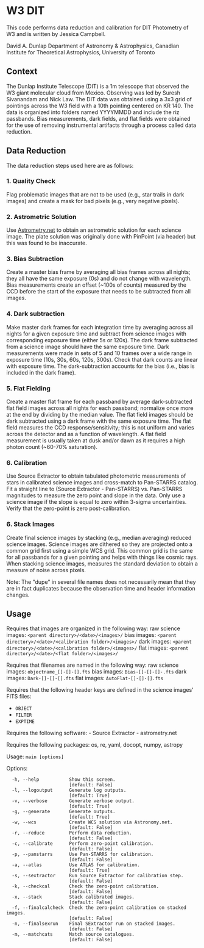 # W3 DIT

This code performs data reduction and calibration for DIT Photometry of W3 and is written by Jessica Campbell.

David A. Dunlap Department of Astronomy & Astrophysics, Canadian Institute for Theoretical Astrophysics, University of Toronto

## Context
The Dunlap Institute Telescope (DIT) is a 1m telescope that observed the W3 giant molecular cloud from Mexico. Observing was led by Suresh Sivanandam and Nick Law. The DIT data was obtained using a 3x3 grid of pointings across the W3 field with a 10th pointing centered on KR 140. The data is organized into folders named YYYYMMDD and include the riz passbands. Bias measurements, dark fields, and flat fields were obtained for the use of removing instrumental artifacts through a process called data reduction.

## Data Reduction

The data reduction steps used here are as follows:

### 1. Quality Check
Flag problematic images that are not to be used (e.g., star trails in dark images) and create a mask for bad pixels (e.g., very negative pixels).

### 2. Astrometric Solution
Use [Astrometry.net](astrometry.net) to obtain an astrometric solution for each science image. The plate solution was originally done with PinPoint (via header) but this was found to be inaccurate.

### 3. Bias Subtraction
Create a master bias frame by averaging all bias frames across all nights; they all have the same exposure (0s) and do not change with wavelength. Bias measurements create an offset (~100s of counts) measured by the CCD before the start of the exposure that needs to be subtracted from all images. 

### 4. Dark subtraction
Make master dark frames for each integration time by averaging across all nights for a given exposure time and subtract from science images with corresponding exposure time (either 5s or 120s). The dark frame subtracted from a science image should have the same exposure time. Dark measurements were made in sets of 5 and 10 frames over a wide range in exposure time (10s, 30s, 60s, 120s, 300s). Check that dark counts are linear with exposure time. The dark-subtraction accounts for the bias (i.e., bias is included in the dark frame). 

### 5. Flat Fielding
Create a master flat frame for each passband by average dark-subtracted flat field images across all nights for each passband; normalize once more at the end by dividing by the median value. The flat field images should be dark subtracted using a dark frame with the same exposure time. The flat field measures the CCD response/sensitivity; this is not uniform and varies across the detector and as a function of wavelength. A flat field measurement is usually taken at dusk and/or dawn as it requires a high photon count (~60-70% saturation). 

### 6. Calibration
Use Source Extractor to obtain tabulated photometric measurements of stars in calibrated science images and cross-match to Pan-STARRS catalog. Fit a straight line to (Source Extractor - Pan-STARRS) vs. Pan-STARRS magnitudes to measure the zero point and slope in the data. Only use a science image if the slope is equal to zero within 3-sigma uncertainties. Verify that the zero-point is zero post-calibration.

### 6. Stack Images
Create final science images by stacking (e.g., median averaging) reduced science images. Science images are dithered so they are projected onto a common grid first using a simple WCS grid. This common grid is the same for all passbands for a given pointing and helps with things like cosmic rays. When stacking science images, measures the standard deviation to obtain a measure of noise across pixels. 

Note: The "dupe" in several file names does not necessarily mean that they are in fact duplicates because the observation time and header information changes.

## Usage

Requires that images are organized in the following way:
raw science images: `<parent directory>/<date>/<images>/`
bias images: `<parent directory>/<date>/<calibration folder>/<images>/`
dark images: `<parent directory>/<date>/<calibration folder>/<images>/`
flat images: `<parent directory>/<date>/<flat folder>/<images>/`

Requires that filenames are named in the following way:
raw science images: `objectname_[]-[]-[].fts`
bias images: `Bias-[]-[]-[]-.fts`
dark images: `Dark-[]-[]-[].fts`
flat images: `AutoFlat-[]-[]-[].fts`

Requires that the following  header keys are defined in the science images' FITS files:
- `OBJECT`
- `FILTER`
- `EXPTIME`

Requires the following software:
    - Source Extractor
    - astrometry.net
    
Requires the following packages: os, re, yaml, docopt, numpy, astropy

Usage:
`main [options]`

Options:
```
  -h, --help           Show this screen.
                       [default: False]
  -l, --logoutput      Generate log outputs.
                       [default: True]
  -v, --verbose        Generate verbose output.
                       [default: True]
  -g, --generate       Generate outputs.
                       [default: True]
  -w, --wcs            Create WCS solution via Astronomy.net.
                       [default: False]
  -r, --reduce         Perform data reduction.
                       [default: False]
  -c, --calibrate      Perform zero-point calibration.
                       [default: False]
  -p, --panstarrs      Use Pan-STARRS for calibration.
                       [default: False]
  -a, --atlas          Use ATLAS for calibration.
                       [default: True]
  -s, --sextractor     Run Source Extractor for calibration step.
                       [default: False]
  -k, --checkcal       Check the zero-point calibration.
                       [default: False]
  -x, --stack          Stack calibrated images.
                       [default: False]
  -f, --finalcalcheck  Check the zero-point calibration on stacked images.
                       [default: False]
  -n, --finalsexrun    Final SExtractor run on stacked images.
                       [default: False]
  -m, --matchcats      Match source catalogues.
                       [default: False]
```
